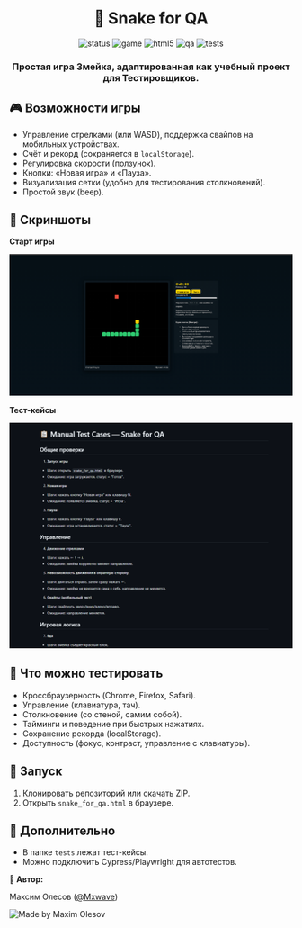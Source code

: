 <div align="center">

# 🐍 Snake for QA

<p align="center">
  <img src="https://img.shields.io/badge/status-active-brightgreen" alt="status" />
  <img src="https://img.shields.io/badge/game-Snake-yellow?logo=google-play" alt="game" />
  <img src="https://img.shields.io/badge/HTML5-%23E34F26.svg?logo=html5&logoColor=white" alt="html5" />
  <img src="https://img.shields.io/badge/QA-friendly-orange" alt="qa" />
  <img src="https://img.shields.io/badge/tests-manual%20%7C%20ready-blueviolet" alt="tests" />
</p>

<h3 align="center">
Простая игра Змейка, адаптированная как учебный проект для Тестировщиков.
</h3>

</div>



## 🎮 Возможности игры
- Управление стрелками (или WASD), поддержка свайпов на мобильных устройствах.
- Счёт и рекорд (сохраняется в `localStorage`).
- Регулировка скорости (ползунок).
- Кнопки: «Новая игра» и «Пауза».
- Визуализация сетки (удобно для тестирования столкновений).
- Простой звук (beep).

## 📸 Скриншоты

**Старт игры**

![image](https://github.com/MaximMxwave/snake_for_qa/blob/main/game.png)

**Тест-кейсы**

![image](https://github.com/MaximMxwave/snake_for_qa/blob/main/test_cases.png)

## 🧪 Что можно тестировать
- Кроссбраузерность (Chrome, Firefox, Safari).
- Управление (клавиатура, тач).
- Столкновение (со стеной, самим собой).
- Тайминги и поведение при быстрых нажатиях.
- Сохранение рекорда (localStorage).
- Доступность (фокус, контраст, управление с клавиатуры).

## 🚀 Запуск
1. Клонировать репозиторий или скачать ZIP.
2. Открыть `snake_for_qa.html` в браузере.

## 📝 Дополнительно
- В папке `tests` лежат тест-кейсы.
- Можно подключить Cypress/Playwright для автотестов.

**👤 Автор:**

Максим Олесов ([@Mxwave](https://t.me/Mxwave))

<p align="left">
  <img src="https://img.shields.io/badge/Made%20by-Maxim%20Olesov-blue?style=for-the-badge&logo=github" alt="Made by Maxim Olesov" />
</p>
